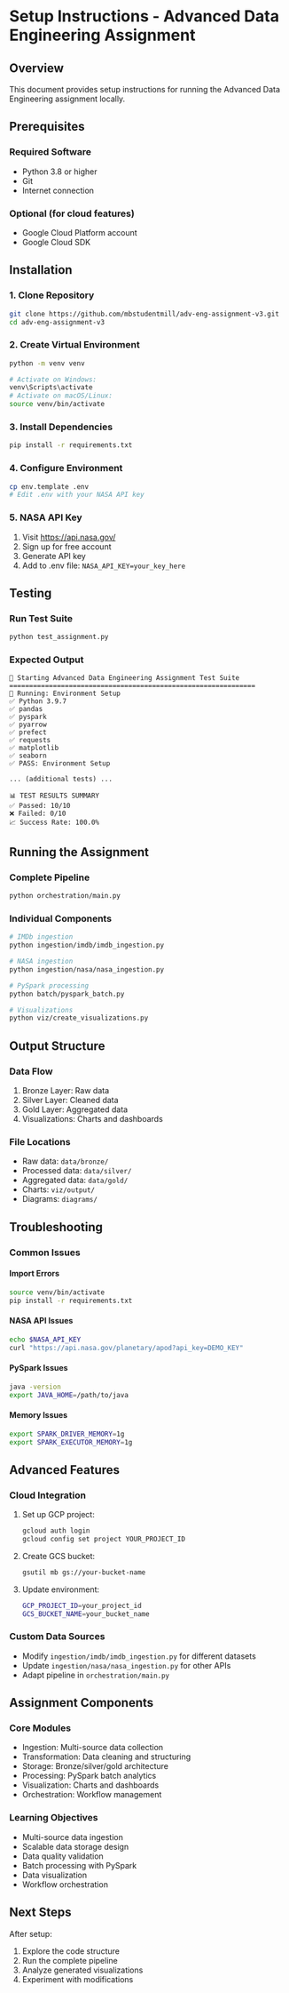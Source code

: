 # Setup Instructions - Advanced Data Engineering Assignment

## Overview

This document provides setup instructions for running the Advanced Data Engineering assignment locally.

## Prerequisites

### Required Software
- Python 3.8 or higher
- Git
- Internet connection

### Optional (for cloud features)
- Google Cloud Platform account
- Google Cloud SDK

## Installation

### 1. Clone Repository
```bash
git clone https://github.com/mbstudentmill/adv-eng-assignment-v3.git
cd adv-eng-assignment-v3
```

### 2. Create Virtual Environment
```bash
python -m venv venv

# Activate on Windows:
venv\Scripts\activate
# Activate on macOS/Linux:
source venv/bin/activate
```

### 3. Install Dependencies
```bash
pip install -r requirements.txt
```

### 4. Configure Environment
```bash
cp env.template .env
# Edit .env with your NASA API key
```

### 5. NASA API Key
1. Visit https://api.nasa.gov/
2. Sign up for free account
3. Generate API key
4. Add to .env file: `NASA_API_KEY=your_key_here`

## Testing

### Run Test Suite
```bash
python test_assignment.py
```

### Expected Output
```
🚀 Starting Advanced Data Engineering Assignment Test Suite
==============================================================
🧪 Running: Environment Setup
✅ Python 3.9.7
✅ pandas
✅ pyspark
✅ pyarrow
✅ prefect
✅ requests
✅ matplotlib
✅ seaborn
✅ PASS: Environment Setup

... (additional tests) ...

📊 TEST RESULTS SUMMARY
✅ Passed: 10/10
❌ Failed: 0/10
📈 Success Rate: 100.0%
```

## Running the Assignment

### Complete Pipeline
```bash
python orchestration/main.py
```

### Individual Components
```bash
# IMDb ingestion
python ingestion/imdb/imdb_ingestion.py

# NASA ingestion
python ingestion/nasa/nasa_ingestion.py

# PySpark processing
python batch/pyspark_batch.py

# Visualizations
python viz/create_visualizations.py
```

## Output Structure

### Data Flow
1. Bronze Layer: Raw data
2. Silver Layer: Cleaned data
3. Gold Layer: Aggregated data
4. Visualizations: Charts and dashboards

### File Locations
- Raw data: `data/bronze/`
- Processed data: `data/silver/`
- Aggregated data: `data/gold/`
- Charts: `viz/output/`
- Diagrams: `diagrams/`

## Troubleshooting

### Common Issues

#### Import Errors
```bash
source venv/bin/activate
pip install -r requirements.txt
```

#### NASA API Issues
```bash
echo $NASA_API_KEY
curl "https://api.nasa.gov/planetary/apod?api_key=DEMO_KEY"
```

#### PySpark Issues
```bash
java -version
export JAVA_HOME=/path/to/java
```

#### Memory Issues
```bash
export SPARK_DRIVER_MEMORY=1g
export SPARK_EXECUTOR_MEMORY=1g
```

## Advanced Features

### Cloud Integration
1. Set up GCP project:
   ```bash
   gcloud auth login
   gcloud config set project YOUR_PROJECT_ID
   ```

2. Create GCS bucket:
   ```bash
   gsutil mb gs://your-bucket-name
   ```

3. Update environment:
   ```bash
   GCP_PROJECT_ID=your_project_id
   GCS_BUCKET_NAME=your_bucket_name
   ```

### Custom Data Sources
- Modify `ingestion/imdb/imdb_ingestion.py` for different datasets
- Update `ingestion/nasa/nasa_ingestion.py` for other APIs
- Adapt pipeline in `orchestration/main.py`

## Assignment Components

### Core Modules
- Ingestion: Multi-source data collection
- Transformation: Data cleaning and structuring
- Storage: Bronze/silver/gold architecture
- Processing: PySpark batch analytics
- Visualization: Charts and dashboards
- Orchestration: Workflow management

### Learning Objectives
- Multi-source data ingestion
- Scalable data storage design
- Data quality validation
- Batch processing with PySpark
- Data visualization
- Workflow orchestration

## Next Steps

After setup:
1. Explore the code structure
2. Run the complete pipeline
3. Analyze generated visualizations
4. Experiment with modifications

